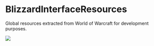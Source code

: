 # BlizzardInterfaceResources
Global resources extracted from World of Warcraft for development purposes.

![](https://i.imgur.com/vnDGDjE.png)
